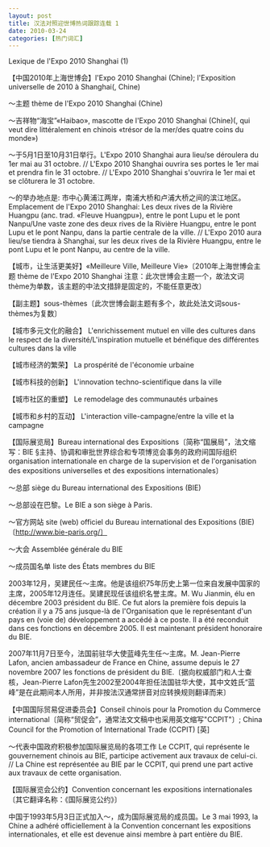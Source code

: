 ```yaml
---
layout: post
title: 汉法对照迎世博热词跟踪连载 1
date: 2010-03-24
categories: [热门词汇]  
---
```


Lexique de l'Expo 2010 Shanghai (1)



【中国2010年上海世博会】l'Expo 2010 Shanghai (Chine); l'Exposition universelle de 2010 à Shanghai(, Chine)

～主题 thème de l'Expo 2010 Shanghai (Chine)

～吉祥物“海宝”«Haibao», mascotte de l'Expo 2010 Shanghai (Chine)(, qui veut dire littéralement en chinois «trésor de la mer/des quatre coins du monde»)

～于5月1日至10月31日举行。L'Expo 2010 Shanghai aura lieu/se déroulera du 1er mai au 31 octobre. // L'Expo 2010 Shanghai ouvrira ses portes le 1er mai et prendra fin le 31 octobre. // L'Expo 2010 Shanghai s'ouvrira le 1er mai et se clôturera le 31 octobre.

～的举办地点是: 市中心黄浦江两岸，南浦大桥和卢浦大桥之间的滨江地区。Emplacement de l'Expo 2010 Shanghai: Les deux rives de la Rivière Huangpu (anc. trad. «Fleuve Huangpu»), entre le pont Lupu et le pont Nanpu/Une vaste zone des deux rives de la Rivière Huangpu, entre le pont Lupu et le pont Nanpu, dans la partie centrale de la ville. // L'Expo 2010 aura lieu/se tiendra à Shanghai, sur les deux rives de la Rivière Huangpu, entre le pont Lupu et le pont Nanpu, au centre de la ville.

【城市，让生活更美好】«Meilleure Ville, Meilleure Vie»〔2010年上海世博会主题 thème de l'Expo 2010 Shanghai 注意：此次世博会主题一个，故法文词thème为单数，该主题的中法文措辞是固定的，不能任意更改〕

【副主题】sous-thèmes〔此次世博会副主题有多个，故此处法文词sous-thèmes为复数〕

【城市多元文化的融合】 L'enrichissement mutuel en ville des cultures dans le respect de la diversité/L'inspiration mutuelle et bénéfique des différentes cultures dans la ville

【城市经济的繁荣】 La prospérité de l'économie urbaine

【城市科技的创新】 L'innovation techno-scientifique dans la ville

【城市社区的重塑】 Le remodelage des communautés urbaines

【城市和乡村的互动】 L'interaction ville-campagne/entre la ville et la campagne

【国际展览局】Bureau international des Expositions〔简称“国展局”，法文缩写：BIE §主持、协调和审批世界综合和专项博览会事务的政府间国际组织 organisation internationale en charge de la supervision et de l'organisation des expositions universelles et des expositions internationales〕

～总部 siège du Bureau international des Expositions (BIE)

～总部设在巴黎。Le BIE a son siège à Paris.

～官方网站 site (web) officiel du Bureau international des Expositions (BIE)〔http://www.bie-paris.org/〕

～大会 Assemblée générale du BIE

～成员国名单 liste des États membres du BIE

2003年12月，吴建民任～主席。他是该组织75年历史上第一位来自发展中国家的主席，2005年12月连任。吴建民现任该组织名誉主席。M. Wu Jianmin, élu en décembre 2003 président du BIE. Ce fut alors la première fois depuis la création il y a 75 ans jusque-là de l'Organisation que le représentant d'un pays en (voie de) développement a accédé à ce poste. Il a été reconduit dans ces fonctions en décembre 2005. Il est maintenant président honoraire du BIE.

2007年11月7日至今，法国前驻华大使蓝峰先生任～主席。M. Jean-Pierre Lafon, ancien ambassadeur de France en Chine, assume depuis le 27 novembre 2007 les fonctions de président du BIE.〔据向权威部门和人士查核，Jean-Pierre Lafon先生2002至2004年担任法国驻华大使，其中文姓氏“蓝峰”是在此期间本人所用，并非按法汉通常拼音对应转换规则翻译而来〕

【中国国际贸易促进委员会】Conseil chinois pour la Promotion du Commerce international〔简称“贸促会”，通常法文文稿中也采用英文缩写"CCPIT"〕; China Council for the Promotion of International Trade (CCPIT) [英]

～代表中国政府积极参加国际展览局的各项工作 Le CCPIT, qui représente le gouvernement chinois au BIE, participe activement aux travaux de celui-ci. // La Chine est représentée au BIE par le CCPIT, qui prend une part active aux travaux de cette organisation.



【国际展览会公约】Convention concernant les expositions internationales〔其它翻译名称：《国际展览公约》〕

中国于1993年5月3日正式加入～，成为国际展览局的成员国。Le 3 mai 1993, la Chine a adhéré officiellement à la Convention concernant les expositions internationales, et elle est devenue ainsi membre à part entière du BIE.
